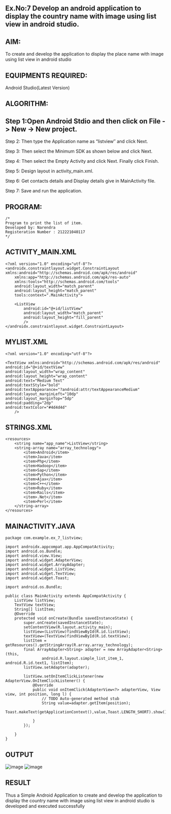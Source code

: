 ## Ex.No:7 Develop an android application to display the country name with image using list view in android studio.
## AIM:
To create and develop the application to display the place name with image using list view in android studio

## EQUIPMENTS REQUIRED:
Android Studio(Latest Version)

## ALGORITHM:
## Step 1:Open Android Stdio and then click on File -> New -> New project.

Step 2: Then type the Application name as “listview″ and click Next.

Step 3: Then select the Minimum SDK as shown below and click Next.

Step 4: Then select the Empty Activity and click Next. Finally click Finish.

Step 5: Design layout in activity_main.xml.

Step 6: Get contacts details and Display details give in MainActivity file.

Step 7: Save and run the application.

## PROGRAM:
```
/*
Program to print the list of item.
Developed by: Narendra
Registeration Number : 212221040117
*/
```
## ACTIVITY_MAIN.XML
```
<?xml version="1.0" encoding="utf-8"?>
<androidx.constraintlayout.widget.ConstraintLayout xmlns:android="http://schemas.android.com/apk/res/android"
    xmlns:app="http://schemas.android.com/apk/res-auto"
    xmlns:tools="http://schemas.android.com/tools"
    android:layout_width="match_parent"
    android:layout_height="match_parent"
    tools:context=".MainActivity">

    <ListView
        android:id="@+id/listView"
        android:layout_width="match_parent"
        android:layout_height="fill_parent"
        />
</androidx.constraintlayout.widget.ConstraintLayout>
```
## MYLIST.XML
```
<?xml version="1.0" encoding="utf-8"?>

<TextView xmlns:android="http://schemas.android.com/apk/res/android"
android:id="@+id/textView"
android:layout_width="wrap_content"
android:layout_height="wrap_content"
android:text="Medium Text"
android:textStyle="bold"
android:textAppearance="?android:attr/textAppearanceMedium"
android:layout_marginLeft="10dp"
android:layout_marginTop="5dp"
android:padding="2dp"
android:textColor="#4d4d4d"
    />
```
## STRINGS.XML
```
<resources>
    <string name="app_name">ListView</string>
    <string-array name="array_technology">
        <item>Android</item>
        <item>Java</item>
        <item>Php</item>
        <item>Hadoop</item>
        <item>Sap</item>
        <item>Python</item>
        <item>Ajax</item>
        <item>C++</item>
        <item>Ruby</item>
        <item>Rails</item>
        <item>.Net</item>
        <item>Perl</item>
    </string-array>
</resources>
```

## MAINACTIVITY.JAVA
```
package com.example.ex_7_listview;

import androidx.appcompat.app.AppCompatActivity;
import android.os.Bundle;
import android.view.View;
import android.widget.AdapterView;
import android.widget.ArrayAdapter;
import android.widget.ListView;
import android.widget.TextView;
import android.widget.Toast;

import android.os.Bundle;

public class MainActivity extends AppCompatActivity {
    ListView listView;
    TextView textView;
    String[] listItem;
    @Override
    protected void onCreate(Bundle savedInstanceState) {
        super.onCreate(savedInstanceState);
        setContentView(R.layout.activity_main);
        listView=(ListView)findViewById(R.id.listView);
        textView=(TextView)findViewById(R.id.textView);
        listItem = getResources().getStringArray(R.array.array_technology);
        final ArrayAdapter<String> adapter = new ArrayAdapter<String>(this,
                android.R.layout.simple_list_item_1, android.R.id.text1, listItem);
        listView.setAdapter(adapter);

        listView.setOnItemClickListener(new AdapterView.OnItemClickListener() {
            @Override
            public void onItemClick(AdapterView<?> adapterView, View view, int position, long l) {
                // TODO Auto-generated method stub
                String value=adapter.getItem(position);
                Toast.makeText(getApplicationContext(),value,Toast.LENGTH_SHORT).show();

            }
        });

    }
}
```



## OUTPUT

![image](https://github.com/user-attachments/assets/4827b120-46ba-414f-be6a-3d0375010a70)
![image](https://github.com/user-attachments/assets/38b05dbc-82b8-4254-af36-dd24ac5f912f)



## RESULT
Thus a Simple Android Application to create and develop the application to display the country name with image using list view in android studio is developed and executed successfully
